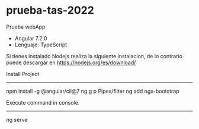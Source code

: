 # prueba-tas-2022
Prueba webApp

* Angular 7.2.0
* Lenguaje: TypeScript

Si tienes instalado Nodejs realiza la siguiente instalacion, de lo contrario
puede descargar en https://nodejs.org/es/download/

Install Project
********************************
npm install -g @angular/cli@7
ng g p Pipes/filter
ng add ngx-bootstrap



Execute command in console.
********************************
ng serve

